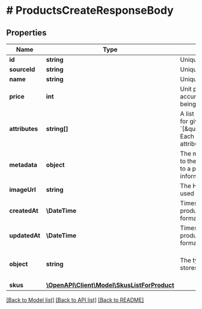 # # ProductsCreateResponseBody

## Properties

Name | Type | Description | Notes
------------ | ------------- | ------------- | -------------
**id** | **string** | Unique product ID assigned by Voucherify. | [optional]
**sourceId** | **string** | Unique product source ID. | [optional]
**name** | **string** | Unique user-defined product name. | [optional]
**price** | **int** | Unit price. It is represented by a value multiplied by 100 to accurately reflect 2 decimal places, such as &#x60;$100.00&#x60; being expressed as &#x60;10000&#x60;. | [optional]
**attributes** | **string[]** | A list of product attributes whose values you can customize for given SKUs: &#x60;[\&quot;color\&quot;,\&quot;size\&quot;,\&quot;ranking\&quot;]&#x60;. Each child SKU can have a unique value for a given attribute. | [optional]
**metadata** | **object** | The metadata object stores all custom attributes assigned to the product. A set of key/value pairs that you can attach to a product object. It can be useful for storing additional information about the product in a structured format. | [optional]
**imageUrl** | **string** | The HTTPS URL pointing to the .png or .jpg file that will be used to render the product image. | [optional]
**createdAt** | **\DateTime** | Timestamp representing the date and time when the product was created. The value is shown in the ISO 8601 format. | [optional]
**updatedAt** | **\DateTime** | Timestamp representing the date and time when the product was updated. The value is shown in the ISO 8601 format. | [optional]
**object** | **string** | The type of the object represented by JSON. This object stores information about the product. | [optional] [default to 'product']
**skus** | [**\OpenAPI\Client\Model\SkusListForProduct**](SkusListForProduct.md) |  | [optional]

[[Back to Model list]](../../README.md#models) [[Back to API list]](../../README.md#endpoints) [[Back to README]](../../README.md)
